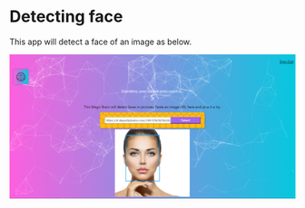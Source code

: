 # Detecting face

This app will detect a face of an image as below.

![alt text](public/face-image.png)
